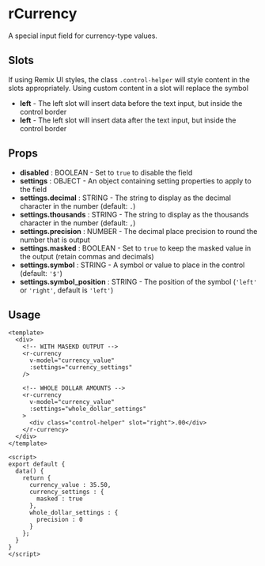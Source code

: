# rCurrency
A special input field for currency-type values.

## Slots
If using Remix UI styles, the class `.control-helper` will style content in the slots appropriately. Using custom content in a slot will replace the symbol 
* **left** - The left slot will insert data before the text input, but inside the control border
* **left** - The left slot will insert data after the text input, but inside the control border

## Props
* **disabled** : BOOLEAN - Set to `true` to disable the field
* **settings** : OBJECT - An object containing setting properties to apply to the field
* **settings.decimal** : STRING - The string to display as the decimal character in the number (default: `.`)
* **settings.thousands** : STRING - The string to display as the thousands character in the number (default: `,`)
* **settings.precision** : NUMBER - The decimal place precision to round the number that is output
* **settings.masked** : BOOLEAN - Set to `true` to keep the masked value in the output (retain commas and decimals)
* **settings.symbol** : STRING - A symbol or value to place in the control (default: `'$'`)
* **settings.symbol_position** : STRING - The position of the symbol (`'left'` or `'right'`, default is `'left'`)

## Usage
```vue
<template>
  <div>
    <!-- WITH MASEKD OUTPUT -->
    <r-currency
      v-model="currency_value"
      :settings="currency_settings"
    />

    <!-- WHOLE DOLLAR AMOUNTS -->
    <r-currency
      v-model="currency_value"
      :settings="whole_dollar_settings"
    >
      <div class="control-helper" slot="right">.00</div>
    </r-currency>
  </div>
</template>

<script>
export default {
  data() {
    return {
      currency_value : 35.50,
      currency_settings : {
        masked : true
      },
      whole_dollar_settings : {
        precision : 0
      }
    };
  }
}
</script>
```